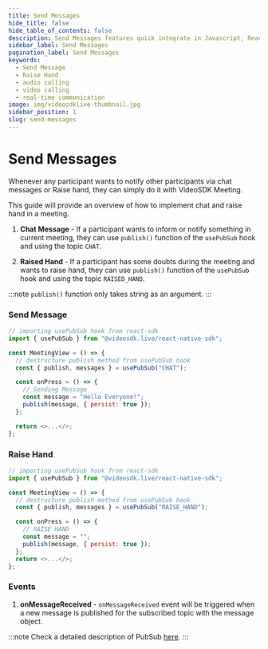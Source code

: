 ```yaml
---
title: Send Messages
hide_title: false
hide_table_of_contents: false
description: Send Messages features quick integrate in Javascript, React JS, Android, IOS, React Native, Flutter with Video SDK to add live video & audio conferencing to your applications.
sidebar_label: Send Messages
pagination_label: Send Messages
keywords:
  - Send Message
  - Raise Hand
  - audio calling
  - video calling
  - real-time communication
image: img/videosdklive-thumbnail.jpg
sidebar_position: 1
slug: send-messages
---
```


# Send Messages

Whenever any participant wants to notify other participants via chat messages or Raise hand, they can simply do it with VideoSDK Meeting.

This guide will provide an overview of how to implement chat and raise hand in a meeting.

1. **Chat Message** - If a participant wants to inform or notify something in current meeting, they can use `publish()` function of the `usePubSub` hook and using the topic `CHAT`.

2. **Raised Hand** - If a participant has some doubts during the meeting and wants to raise hand, they can use `publish()` function of the `usePubSub` hook and using the topic `RAISED_HAND`.

:::note
`publish()` function only takes string as an argument.
:::

### Send Message

```js
// importing usePubSub hook from react-sdk
import { usePubSub } from "@videosdk.live/react-native-sdk";

const MeetingView = () => {
  // destructure publish method from usePubSub hook
  const { publish, messages } = usePubSub("CHAT");

  const onPress = () => {
    // Sending Message
    const message = "Hello Everyone!";
    publish(message, { persist: true });
  };

  return <>...</>;
};
```

### Raise Hand

```js
// importing usePubSub hook from react-sdk
import { usePubSub } from "@videosdk.live/react-native-sdk";

const MeetingView = () => {
  // destructure publish method from usePubSub hook
  const { publish, messages } = usePubSub("RAISE_HAND");

  const onPress = () => {
    // RAISE HAND
    const message = "";
    publish(message, { persist: true });
  };
  return <>...</>;
};
```

### Events

1. **onMessageReceived** - `onMessageReceived` event will be triggered when a new message is published for the subscribed topic with the message object.

:::note
Check a detailed description of PubSub [here](./pubsub.md).
:::
